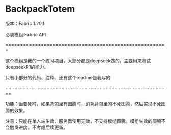 BackpackTotem
=================================================
版本：Fabric 1.20.1  

必装模组:Fabric API

=======================================================

这个模组是我的一个练习项目，大部分都是deepseek做的，主要用来测试deepseekR1的能力。

只有小部分的代码、注释、还有这个readme是我写的

========================================================

功能：当要死时，如果背包里有图腾时，消耗背包里的不死图腾，然后实现不死图腾的效果。

注意：只能在单人端生效，服务器使用无效，不支持模组图腾。模组生效的图腾不会触发进度。不考虑后续更新。
